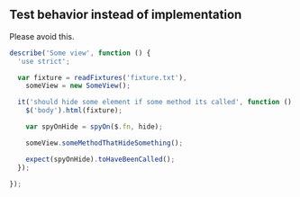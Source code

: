 ##  Test behavior instead of implementation

Please avoid this.

```javascript
describe('Some view', function () {
  'use strict';

  var fixture = readFixtures('fixture.txt'),
    someView = new SomeView();

  it('should hide some element if some method its called', function () {
    $('body').html(fixture);

    var spyOnHide = spyOn($.fn, hide);

    someView.someMethodThatHideSomething();

    expect(spyOnHide).toHaveBeenCalled();
  });

});
```
